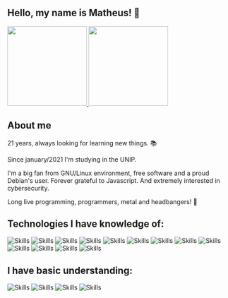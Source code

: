  


 ## Hello, my name is Matheus! 👋

  <a href="https://github.com/matheusxreis">
  <img height="180em" src="https://github-readme-stats.vercel.app/api?username=matheusxreis&show_icons=true&theme=dark&include_all_commits=true&count_private=true"/>
  <img height="180em" src="https://github-readme-stats.vercel.app/api/top-langs/?username=matheusxreis&layout=compact&langs_count=7&theme=dark"/>
</a>
 
 ## About me

<p>21 years, always looking for learning new things. 📚</p>

 <p>
 Since january/2021 I'm studying in the UNIP.
 
 </p>
 <p>
 I'm a big fan from GNU/Linux environment, free software and a proud Debian's user. Forever grateful to Javascript. And extremely interested in cybersecurity.
 </p>
 
Long live programming, programmers, metal and headbangers! :love_you_gesture: 
 
 ## Technologies I have knowledge of:
 
 ![Skills](https://img.shields.io/badge/GNU/Linux-212930?style=for-the-badge&logo=debian&logoColor=CE0056)
 ![Skills](https://img.shields.io/badge/Redux-593D88?style=for-the-badge&logo=redux&logoColor=white)
 ![Skills](https://img.shields.io/badge/nestjs-%23E0234E.svg?style=for-the-badge&logo=nestjs&logoColor=white)
 ![Skills](https://img.shields.io/badge/NodeJS-43853D?style=for-the-badge&logo=node.js&logoColor=white)
 ![Skills](https://img.shields.io/badge/Express.js-404D59?style=for-the-badge&logo=express&logoColor=white)
 ![Skills](https://img.shields.io/badge/React-20232A?style=for-the-badge&logo=react&logoColor=61DAFB)
 ![Skills](https://img.shields.io/badge/React_Native-20232A?style=for-the-badge&logo=react&logoColor=61DAFB)
 ![Skills](https://img.shields.io/badge/expo-1C1E24?style=for-the-badge&logo=expo&logoColor=#D04A37)
 ![Skills](https://img.shields.io/badge/TypeScript-007ACC?style=for-the-badge&logo=typescript&logoColor=white)
 ![Skills](https://img.shields.io/badge/JavaScript-F7DF1E?style=for-the-badge&logo=javascript&logoColor=black)
 ![Skills](https://img.shields.io/badge/HTML5-E34F26?style=for-the-badge&logo=html5&logoColor=white)
 ![Skills](https://img.shields.io/badge/CSS3-1572B6?style=for-the-badge&logo=css3&logoColor=white)
 ![Skills](https://img.shields.io/badge/PostgreSQL-316192?style=for-the-badge&logo=postgresql&logoColor=white)
 

 
 ## I have basic understanding:
 ![Skills](https://img.shields.io/badge/NextJS-ce0022?style=for-the-badge&logo=next.js&logoColor=white)
 ![Skills](https://img.shields.io/badge/Docker-2496ED?style=for-the-badge&logo=docker&logoColor=white)
 ![Skills](https://img.shields.io/badge/kotlin-%230095D5.svg?style=for-the-badge&logo=kotlin&logoColor=white)
 ![Skills](https://img.shields.io/badge/java-%23ED8B00.svg?style=for-the-badge&logo=java&logoColor=white)
  




 

                                                                                 

<!--
**matheusxreis/matheusxreis** is a ✨ _special_ ✨ repository because its `README.md` (this file) appears on your GitHub profile.

Here are some ideas to get you started:

- 🔭 I’m currently working on ...
- 🌱 I’m currently learning ...
- 👯 I’m looking to collaborate on ...
- 🤔 I’m looking for help with ...
- 💬 Ask me about ...
- 📫 How to reach me: ...
- 😄 Pronouns: ...
- ⚡ Fun fact: ...
-->


